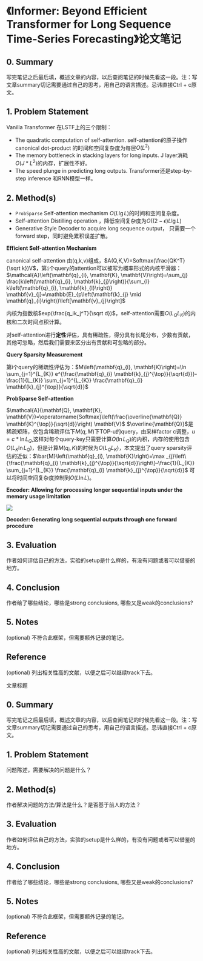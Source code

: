 # 《Informer: Beyond Efficient Transformer for Long Sequence Time-Series Forecasting》论文笔记  

## 0. Summary

写完笔记之后最后填，概述文章的内容，以后查阅笔记的时候先看这一段。注：写文章summary切记需要通过自己的思考，用自己的语言描述。忌讳直接Ctrl + c原文。



## 1. Problem Statement

Vanilla Transformer 在LSTF上的三个限制：

* The quadratic computation of self-attention.   self-attention的原子操作canonical dot-product  的时间和空间复杂度为每层$O(L^2)$
* The memory bottleneck in stacking layers for long inputs.   J layer消耗$O(J*L^2)$的内存，扩展性不好。
* The speed plunge in predicting long outputs.   Transformer还是step-by-step inference  和RNN模型一样。



## 2. Method(s)

* `ProbSparse` Self-attention mechanism $O(L\lg L)$的时间和空间复杂度。
* Self-attention Distilling operation ，降低空间复杂度为$O((2-\epsilon)L\lg L)$
* Generative Style Decoder to acquire long sequence output，  只需要一个forward step，同时避免累积误差扩散。



**Efficient Self-attention Mechanism**  

canonical self-attention 由(q,k,v)组成，$A(Q,K,V)=Softmax(\frac{QK^T}{\sqrt k})V$，第`i`个query的attention可以被写为概率形式的内核平滑器：$\mathcal{A}\left(\mathbf{q}_{i}, \mathbf{K}, \mathbf{V}\right)=\sum_{j} \frac{k\left(\mathbf{q}_{i}, \mathbf{k}_{j}\right)}{\sum_{l} k\left(\mathbf{q}_{i}, \mathbf{k}_{l}\right)} \mathbf{v}_{j}=\mathbb{E}_{p\left(\mathbf{k}_{j} \mid \mathbf{q}_{i}\right)}\left[\mathbf{v}_{j}\right]$

内核为指数核$exp(\frac{q_ik_j^T}{\sqrt d})$，self-attention需要$O(L_QL_K)$的内核和二次时间点积计算。

对self-attention进行**定性**评估，具有稀疏性，得分具有长尾分布，少数有贡献，其他可忽略，然后我们需要来区分出有贡献和可忽略的部分。



**Query Sparsity Measurement**   

第i个query的稀疏性评估为：$M\left(\mathbf{q}_{i}, \mathbf{K}\right)=\ln \sum_{j=1}^{L_{K}} e^{\frac{\mathbf{q}_{i} \mathbf{k}_{j}^{\top}}{\sqrt{d}}}-\frac{1}{L_{K}} \sum_{j=1}^{L_{K}} \frac{\mathbf{q}_{i} \mathbf{k}_{j}^{\top}}{\sqrt{d}}$



**ProbSparse Self-attention**  

$\mathcal{A}(\mathbf{Q}, \mathbf{K}, \mathbf{V})=\operatorname{Softmax}\left(\frac{\overline{\mathbf{Q}} \mathbf{K}^{\top}}{\sqrt{d}}\right) \mathbf{V}$  $\overline{\mathbf{Q}}$是稀疏矩阵，仅包含稀疏评估下$M(q,M)$下TOP-u的query，由采样factor c调整，$u=c*\ln L_Q$,这样对每个query-key只需要计算$O(\ln L_Q)$的内积，内存的使用包含$O(L_K\ln L_Q)$，但是计算$M(q_i,K)$的时候为$O(L_QL_K)$，本文提出了query sparsity评估的近似：$\bar{M}\left(\mathbf{q}_{i}, \mathbf{K}\right)=\max _{j}\left\{\frac{\mathbf{q}_{i} \mathbf{k}_{j}^{\top}}{\sqrt{d}}\right\}-\frac{1}{L_{K}} \sum_{j=1}^{L_{K}} \frac{\mathbf{q}_{i} \mathbf{k}_{j}^{\top}}{\sqrt{d}}$ 可以将时间空间复杂度控制到$O(L\ln L)$。



**Encoder: Allowing for processing longer sequential inputs under the memory usage limitation**  

![](https://i.bmp.ovh/imgs/2021/02/1ac0fdff799cc455.png)



**Decoder: Generating long sequential outputs through one forward procedure**  



## 3. Evaluation

作者如何评估自己的方法，实验的setup是什么样的，有没有问题或者可以借鉴的地方。



## 4. Conclusion

作者给了哪些结论，哪些是strong conclusions, 哪些又是weak的conclusions?



## 5. Notes

(optional) 不符合此框架，但需要额外记录的笔记。



## Reference

(optional) 列出相关性高的文献，以便之后可以继续track下去。

文章标题



## 0. Summary

写完笔记之后最后填，概述文章的内容，以后查阅笔记的时候先看这一段。注：写文章summary切记需要通过自己的思考，用自己的语言描述。忌讳直接Ctrl + c原文。



## 1. Problem Statement

问题陈述，需要解决的问题是什么？



## 2. Method(s)

作者解决问题的方法/算法是什么？是否基于前人的方法？



## 3. Evaluation

作者如何评估自己的方法，实验的setup是什么样的，有没有问题或者可以借鉴的地方。



## 4. Conclusion

作者给了哪些结论，哪些是strong conclusions, 哪些又是weak的conclusions?



## 5. Notes

(optional) 不符合此框架，但需要额外记录的笔记。



## Reference

(optional) 列出相关性高的文献，以便之后可以继续track下去。